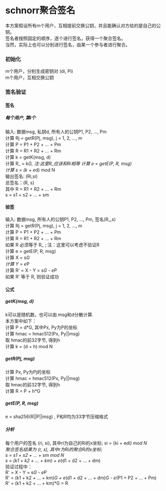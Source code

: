 # schnorr聚合签名
本方案假设所有m个用户，互相提前交换公钥，并且能确认对方给的是自己的公钥。<br>
签名者按照固定的顺序，逐个进行签名，获得一个聚合签名。<br>
当然，实际上也可以分别进行签名，由某一个参与者进行聚合。<br>

### 初始化
m个用户，分别生成密钥对 (di, Pi) <br>
m个用户，互相交换公钥 <br>

### 签名验证
#### 签名
##### 每个用户, 第i个
输入: 数据msg, 私钥d, 所有人的公钥P1, P2, ..., Pm <br>
计算 Rj = getR(Pj, msg), j = 1, 2, ..., m <br>
计算 P = P1 + P2 + ... + Pm <br>
计算 R = R1 + R2 + ... + Rm <br>
计算 k = getK(msg, d) <br>
计算 R_ = k*G, 注:这里R_应该和Ri相等 <dr>
计算 e = getE(P, R, msg) <br>
计算 s = (k + e*d) mod N <br>
输出签名: (Ri,si)  <br>
总签名：(R, s)  <br>
其中 R = R1 + R2 + ... + Rm  <br>
s = s1 + s2 + ... + sm  <br>

#### 验签
输入: 数据msg, 所有人的公钥P1, P2, ..., Pm, 签名(R_,s) <br>
计算 Rj = getR(Pj, msg), j = 1, 2, ..., m <br>
计算 P = P1 + P2 + ... + Pm <br>
计算 R = R1 + R2 + ... + Rm <br>
如果 R 必须等于 R_ ;  注：这里可以考虑不验证R <br>
计算 e = getE(P, R, msg) <br>
计算 X = s*G <br>
计算 Y = e*P <br>
计算 R' = X - Y = s*G - e*P <br>
如果 R' 等于 R, 则验证成功 <br>


#### 公式
##### getK(msg, d)
k可以是随机数，也可以由 msg和d分散计算. <br>
本方案中如下： <br>
计算 P = d*G, 其中Px, Py为P的坐标 <br>
计算 hmac = hmac512(Px, Py||msg)  <br>
取 hmac的前32字节, 得到h  <br>
计算 k = (d + h) mod N <br>

##### getR(Pj, msg)
计算 Px, Py为Pj的坐标 <br>
计算 hmac = hmac512(Px, Py||msg)  <br>
取 hmac的前32字节, 得到h  <br>
计算	R = P + h*G <br>

##### getE(P, R, msg)
e = sha256(R||P||msg) , P和R均为33字节压缩格式 <br>

##### 分析
每个用户的签名 (ri, si), 其中ri为自己的Ri的x坐标; si = (ki + e*di) mod N  <br>
聚合签名结果为 (r, s), 其中r为Ri的聚合R的x坐标; <br> 
s = s1 + s2 + ... + sm mod N <br>
s = (k1 + k2 + ... + km) + e*(d1 + d2 + ... + dm) <br>
验证过程中：<br>
R' = X - Y = s*G - e*P <br>
R' = (k1 + k2 + ... + km)*G + e*(d1 + d2 + ... + dm)*G - e*(P1 + P2 + ... + Pm) <br>
R' = (k1 + k2 + ... + km)*G  = R <br>